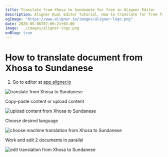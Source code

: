 ```yaml
---
title: Translate from Xhosa to Sundanese for free in Aligner Editor
description: Aligner Dual Editor Tutorial. How to translate for free from Xhosa to Sundanese. Aligner is multilingual document management platform. 
ogImage: "https://www.aligner.io/images/aligner-logo.png"
date: 2020-05-06T07:09:21+03:00
image: ../images/aligner-logo.png
onBlog: true
---
```


# How to translate document from Xhosa to Sundanese

1. Go to editor at [app.aligner.io](https://app.aligner.io "Aligner App web page")

![translate from Xhosa to Sundanese](../aligner-blank-editor.png "translate from Xhosa to Sundanese")

Copy-paste content or upload content

![upload content from Xhosa to Sundanese](../aligner-uploaded-document.png "upload content from Xhosa to Sundanese")

Choose desired language

![choose machine translation from Xhosa to Sundanese](../aligner-language-dropdown.png "choose machine translation from Xhosa to Sundanese")

Work and edit 2 documents in parallel

![edit translation from Xhosa to Sundanese](../aligner-double-sitded-editor.png "edit translation from Xhosa to Sundanese")

